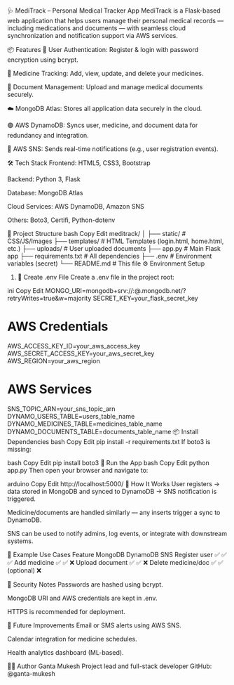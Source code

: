 🩺 MediTrack – Personal Medical Tracker App
MediTrack is a Flask-based web application that helps users manage their personal medical records — including medications and documents — with seamless cloud synchronization and notification support via AWS services.

📦 Features
🔐 User Authentication: Register & login with password encryption using bcrypt.

💊 Medicine Tracking: Add, view, update, and delete your medicines.

📁 Document Management: Upload and manage medical documents securely.

☁️ MongoDB Atlas: Stores all application data securely in the cloud.

🟢 AWS DynamoDB: Syncs user, medicine, and document data for redundancy and integration.

📣 AWS SNS: Sends real-time notifications (e.g., user registration events).

🛠️ Tech Stack
Frontend: HTML5, CSS3, Bootstrap

Backend: Python 3, Flask

Database: MongoDB Atlas

Cloud Services: AWS DynamoDB, Amazon SNS

Others: Boto3, Certifi, Python-dotenv

📁 Project Structure
bash
Copy
Edit
meditrack/
│
├── static/                   # CSS/JS/Images
├── templates/               # HTML Templates (login.html, home.html, etc.)
├── uploads/                 # User uploaded documents
├── app.py                   # Main Flask app
├── requirements.txt         # All dependencies
├── .env                     # Environment variables (secret)
└── README.md                # This file
⚙️ Environment Setup
1. 🔐 Create .env File
Create a .env file in the project root:

ini
Copy
Edit
MONGO_URI=mongodb+srv://<your-username>:<your-password>@<cluster>.mongodb.net/<dbname>?retryWrites=true&w=majority
SECRET_KEY=your_flask_secret_key

# AWS Credentials
AWS_ACCESS_KEY_ID=your_aws_access_key
AWS_SECRET_ACCESS_KEY=your_aws_secret_key
AWS_REGION=your_aws_region

# AWS Services
SNS_TOPIC_ARN=your_sns_topic_arn
DYNAMO_USERS_TABLE=users_table_name
DYNAMO_MEDICINES_TABLE=medicines_table_name
DYNAMO_DOCUMENTS_TABLE=documents_table_name
📦 Install Dependencies
bash
Copy
Edit
pip install -r requirements.txt
If boto3 is missing:

bash
Copy
Edit
pip install boto3
🚀 Run the App
bash
Copy
Edit
python app.py
Then open your browser and navigate to:

arduino
Copy
Edit
http://localhost:5000/
🧠 How It Works
User registers → data stored in MongoDB and synced to DynamoDB → SNS notification is triggered.

Medicine/documents are handled similarly — any inserts trigger a sync to DynamoDB.

SNS can be used to notify admins, log events, or integrate with downstream systems.

🧪 Example Use Cases
Feature	MongoDB	DynamoDB	SNS
Register user	✅	✅	✅
Add medicine	✅	✅	❌
Upload document	✅	✅	❌
Delete medicine/doc	✅	✅ (optional)	❌

🔐 Security Notes
Passwords are hashed using bcrypt.

MongoDB URI and AWS credentials are kept in .env.

HTTPS is recommended for deployment.

🚀 Future Improvements
Email or SMS alerts using AWS SNS.

Calendar integration for medicine schedules.

Health analytics dashboard (ML-based).

👨‍💻 Author
Ganta Mukesh
Project lead and full-stack developer
GitHub: @ganta-mukesh
